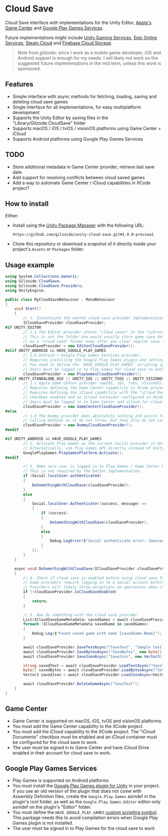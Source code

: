 # Cloud Save
Cloud Save interface with implementations for the Unity Editor, [Apple's Game Center](https://developer.apple.com/documentation/gamekit/saving-the-player-s-game-data-to-an-icloud-account) and [Google Play Games Services](https://developer.android.com/games/pgs/savedgames).

Future implementations might include [Unity Gaming Services](https://docs.unity.com/ugs/manual/cloud-save/manual), [Epic Online Services](https://dev.epicgames.com/docs/game-services/player-data-storage), [Steam Cloud](https://partner.steamgames.com/doc/features/cloud) and [Firebase Cloud Storage](https://firebase.google.com/docs/storage/unity/start).

> Note from *gilzoide*: since I work as a mobile game developer, iOS and Android support is enough for my needs.
> I will likely not work on the suggested future implementations in the mid term, unless this work is sponsored.


## Features
- Simple interface with async methods for fetching, loading, saving and deleting cloud save games
- Single interface for all implementations, for easy multiplatform development
- Supports the Unity Editor by saving files in the "Library/Gilzoide.CloudSave" folder
- Supports macOS / iOS / tvOS / visionOS platforms using Game Center + iCloud
- Supports Android platforms using Google Play Games Services


## TODO
- Store additional metadata in Game Center provider, retrieve last save date
- Add support for resolving conflicts between cloud saved games
- Add a way to automate Game Center / iCloud capabilities in XCode project?


## How to install
Either:
- Install using the [Unity Package Manager](https://docs.unity3d.com/Manual/upm-ui-giturl.html) with the following URL:
  ```
  https://github.com/gilzoide/unity-cloud-save.git#1.0.0-preview1
  ```
- Clone this repository or download a snapshot of it directly inside your project's `Assets` or `Packages` folder.


## Usage example
```cs
using System.Collections.Generic;
using Gilzoide.CloudSave;
using Gilzoide.CloudSave.Providers;
using UnityEngine;

public class MyCloudSaveBehaviour : MonoBehaviour
{
    void Start()
    {
        // 1. Instantiate the wanted cloud save provider implementation.
        ICloudSaveProvider cloudSaveProvider;
#if UNITY_EDITOR
        // 1.a The Editor provider stores "cloud saves" in the "Library/Gilzoide.CloudSave" folder.
        // This is not the folder one would usually store game save data, so it functions
        // as a "cloud save" folder even after you clear regular save files or PlayerPrefs.
        cloudSaveProvider = new EditorCloudSaveProvider();
#elif UNITY_ANDROID && HAVE_GOOGLE_PLAY_GAMES
        // 1.b Android + Google Play Games Services provider.
        // Requires installing the Google Play Games plugin and setting it up first.
        // You need to define the `HAVE_GOOGLE_PLAY_GAMES` scripting symbol on Android.
        // Users must be logged in to Play Games for cloud save to work.
        cloudSaveProvider = new PlayGamesCloudSaveProvider();
#elif UNITY_STANDALONE_OSX || UNITY_IOS || UNITY_TVOS || UNITY_VISIONOS
        // 1.c Apple Game Center provider (macOS, iOS, tvOS, visionOS).
        // Requires defining the Game Center capability in XCode project.
        // Requires defining the iCloud capability with the "iCloud Documents"
        // checkbox enabled and an iCloud container configured in XCode.
        // Users must be logged in to Game Center and iCloud for cloud save to work.
        cloudSaveProvider = new GameCenterCloudSaveProvider();
#else
        // 1.d The Dummy provider does absolutely nothing and exists for unsupported platforms.
        // Calling methods on it do not throw, but they also do not save anything.
        cloudSaveProvider = new DummyCloudSaveProvider();
#endif

#if UNITY_ANDROID && HAVE_GOOGLE_PLAY_GAMES
        // 2. Activate Play Games as the current Social provider in Unity.
        // Alternativelly, use Play Games API directly instead of UnityEngine.Social
        GooglePlayGames.PlayGamesPlatform.Activate();
#endif

        // 3. Make sure user is logged in to Play Games / Game Center before using cloud save.
        // This is not required by the Editor implementation.
        if (Social.localUser.authenticated)
        {
            DoSomethingWithCloudSave(cloudSaveProvider);
        }
        else
        {
            Social.localUser.Authenticate((success, message) =>
            {
                if (success)
                {
                    DoSomethingWithCloudSave(cloudSaveProvider);
                }
                else
                {
                    Debug.LogError($"Social authenticate error: {message}");
                }
            });
        }
    }

    async void DoSomethingWithCloudSave(ICloudSaveProvider cloudSaveProvider)
    {
        // 4. Check if cloud save is enabled before using cloud save functionality.
        // Some providers require logging in to a social account before using cloud save.
        // Providers will likely throw exceptions on operations when cloud save is not enabled.
        if (!cloudSaveProvider.IsCloudSaveEnabled)
        {
            return;
        }

        // 5. Now do something with the cloud save provider
        List<ICloudSaveGameMetadata> savedGames = await cloudSaveProvider.FetchSavedGamesAsync();
        foreach (ICloudSaveGameMetadata savedGame in savedGames)
        {
            Debug.Log($"Found saved game with name {savedGame.Name}");
        }

        await cloudSaveProvider.SaveTextAsync("SaveText", "Sample text data");
        await cloudSaveProvider.SaveBytesAsync("SaveBytes", new byte[] { 1, 2, 3, 4 });
        await cloudSaveProvider.SaveJsonAsync("SaveJson", new Vector3(1, 2, 3));

        string savedText = await cloudSaveProvider.LoadTextAsync("SaveText");
        byte[] savedBytes = await cloudSaveProvider.LoadBytesAsync("SaveBytes");
        Vector3 savedJson = await cloudSaveProvider.LoadJsonAsync<Vector3>("SaveJson");

        await cloudSaveProvider.DeleteGameAsync("SaveText");
    }
}
```


## Game Center
- Game Center is supported on macOS, iOS, tvOS and visionOS platforms.
- You must add the Game Center capability to the XCode project.
- You must add the iCloud capability to the XCode project.
  The "iCloud Documents" checkbox must be enabled and an iCloud container must be configured for the cloud save to work.
- The user must be signed in to Game Center and have iCloud Drive enabled in their account for cloud save to work.


## Google Play Games Services
- Play Games is supported on Android platforms
- You must install the [Google Play Games plugin for Unity](https://github.com/playgameservices/play-games-plugin-for-unity) in your project.
  If you use an old version of the plugin that does not come with Assembly Definition files, create the `Google.Play.Games` asmdef in the plugin's root folder, as well as the `Google.Play.Games.Editor` editor-only asmdef on the plugin's "Editor" folder.
- You must define the `HAVE_GOOGLE_PLAY_GAMES` [custom scripting symbol](https://docs.unity3d.com/Manual/custom-scripting-symbols.html).
  This package needs this to avoid compilation errors when Google Play Games plugin is not installed.
- The user must be signed in to Play Games for the cloud save to work
